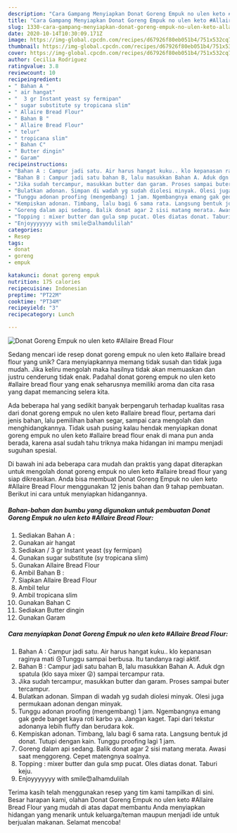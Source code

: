 ```yaml
---
description: "Cara Gampang Menyiapkan Donat Goreng Empuk no ulen keto #Allaire Bread Flour yang Menggugah Selera"
title: "Cara Gampang Menyiapkan Donat Goreng Empuk no ulen keto #Allaire Bread Flour yang Menggugah Selera"
slug: 1330-cara-gampang-menyiapkan-donat-goreng-empuk-no-ulen-keto-allaire-bread-flour-yang-menggugah-selera
date: 2020-10-14T10:30:09.171Z
image: https://img-global.cpcdn.com/recipes/d67926f80eb051b4/751x532cq70/donat-goreng-empuk-no-ulen-keto-allaire-bread-flour-foto-resep-utama.jpg
thumbnail: https://img-global.cpcdn.com/recipes/d67926f80eb051b4/751x532cq70/donat-goreng-empuk-no-ulen-keto-allaire-bread-flour-foto-resep-utama.jpg
cover: https://img-global.cpcdn.com/recipes/d67926f80eb051b4/751x532cq70/donat-goreng-empuk-no-ulen-keto-allaire-bread-flour-foto-resep-utama.jpg
author: Cecilia Rodriguez
ratingvalue: 3.8
reviewcount: 10
recipeingredient:
- " Bahan A "
- " air hangat"
- "  3 gr Instant yeast sy fermipan"
- " sugar substitute sy tropicana slim"
- " Allaire Bread Flour"
- " Bahan B "
- " Allaire Bread Flour"
- " telur"
- " tropicana slim"
- " Bahan C"
- " Butter dingin"
- " Garam"
recipeinstructions:
- "Bahan A : Campur jadi satu. Air harus hangat kuku.. klo kepanasan raginya mati 😢Tunggu sampai berbusa. Itu tandanya ragi aktif."
- "Bahan B : Campur jadi satu bahan B, lalu masukkan Bahan A. Aduk dgn spatula (klo saya mixer 😜) sampai tercampur rata."
- "Jika sudah tercampur, masukkan butter dan garam. Proses sampai buter tercampur."
- "Bulatkan adonan. Simpan di wadah yg sudah diolesi minyak. Olesi juga permukaan adonan dengan minyak."
- "Tunggu adonan proofing (mengembang) 1 jam. Ngembangnya emang gak gede banget kaya roti karbo ya. Jangan kaget. Tapi dari tekstur adonanya lebih fluffy dan berudara kok."
- "Kempiskan adonan. Timbang, lalu bagi 6 sama rata. Langsung bentuk jd donat. Tutupi dengan kain. Tunggu proofing lagi 1 jam."
- "Goreng dalam api sedang. Balik donat agar 2 sisi matang merata. Awasi saat menggoreng. Cepet matengnya soalnya."
- "Topping : mixer butter dan gula smp pucat. Oles diatas donat. Taburi keju."
- "Enjoyyyyyyy with smile😍alhamdulilah"
categories:
- Resep
tags:
- donat
- goreng
- empuk

katakunci: donat goreng empuk 
nutrition: 175 calories
recipecuisine: Indonesian
preptime: "PT22M"
cooktime: "PT34M"
recipeyield: "3"
recipecategory: Lunch

---
```



![Donat Goreng Empuk no ulen keto #Allaire Bread Flour](https://img-global.cpcdn.com/recipes/d67926f80eb051b4/751x532cq70/donat-goreng-empuk-no-ulen-keto-allaire-bread-flour-foto-resep-utama.jpg)

Sedang mencari ide resep donat goreng empuk no ulen keto #allaire bread flour yang unik? Cara menyiapkannya memang tidak susah dan tidak juga mudah. Jika keliru mengolah maka hasilnya tidak akan memuaskan dan justru cenderung tidak enak. Padahal donat goreng empuk no ulen keto #allaire bread flour yang enak seharusnya memiliki aroma dan cita rasa yang dapat memancing selera kita.

Ada beberapa hal yang sedikit banyak berpengaruh terhadap kualitas rasa dari donat goreng empuk no ulen keto #allaire bread flour, pertama dari jenis bahan, lalu pemilihan bahan segar, sampai cara mengolah dan menghidangkannya. Tidak usah pusing kalau hendak menyiapkan donat goreng empuk no ulen keto #allaire bread flour enak di mana pun anda berada, karena asal sudah tahu triknya maka hidangan ini mampu menjadi suguhan spesial.




Di bawah ini ada beberapa cara mudah dan praktis yang dapat diterapkan untuk mengolah donat goreng empuk no ulen keto #allaire bread flour yang siap dikreasikan. Anda bisa membuat Donat Goreng Empuk no ulen keto #Allaire Bread Flour menggunakan 12 jenis bahan dan 9 tahap pembuatan. Berikut ini cara untuk menyiapkan hidangannya.

<!--inarticleads1-->

##### Bahan-bahan dan bumbu yang digunakan untuk pembuatan Donat Goreng Empuk no ulen keto #Allaire Bread Flour:

1. Sediakan  Bahan A :
1. Gunakan  air hangat
1. Sediakan  / 3 gr Instant yeast (sy fermipan)
1. Gunakan  sugar substitute (sy tropicana slim)
1. Gunakan  Allaire Bread Flour
1. Ambil  Bahan B :
1. Siapkan  Allaire Bread Flour
1. Ambil  telur
1. Ambil  tropicana slim
1. Gunakan  Bahan C
1. Sediakan  Butter dingin
1. Gunakan  Garam




<!--inarticleads2-->

##### Cara menyiapkan Donat Goreng Empuk no ulen keto #Allaire Bread Flour:

1. Bahan A : Campur jadi satu. Air harus hangat kuku.. klo kepanasan raginya mati 😢Tunggu sampai berbusa. Itu tandanya ragi aktif.
1. Bahan B : Campur jadi satu bahan B, lalu masukkan Bahan A. Aduk dgn spatula (klo saya mixer 😜) sampai tercampur rata.
1. Jika sudah tercampur, masukkan butter dan garam. Proses sampai buter tercampur.
1. Bulatkan adonan. Simpan di wadah yg sudah diolesi minyak. Olesi juga permukaan adonan dengan minyak.
1. Tunggu adonan proofing (mengembang) 1 jam. Ngembangnya emang gak gede banget kaya roti karbo ya. Jangan kaget. Tapi dari tekstur adonanya lebih fluffy dan berudara kok.
1. Kempiskan adonan. Timbang, lalu bagi 6 sama rata. Langsung bentuk jd donat. Tutupi dengan kain. Tunggu proofing lagi 1 jam.
1. Goreng dalam api sedang. Balik donat agar 2 sisi matang merata. Awasi saat menggoreng. Cepet matengnya soalnya.
1. Topping : mixer butter dan gula smp pucat. Oles diatas donat. Taburi keju.
1. Enjoyyyyyyy with smile😍alhamdulilah




Terima kasih telah menggunakan resep yang tim kami tampilkan di sini. Besar harapan kami, olahan Donat Goreng Empuk no ulen keto #Allaire Bread Flour yang mudah di atas dapat membantu Anda menyiapkan hidangan yang menarik untuk keluarga/teman maupun menjadi ide untuk berjualan makanan. Selamat mencoba!
